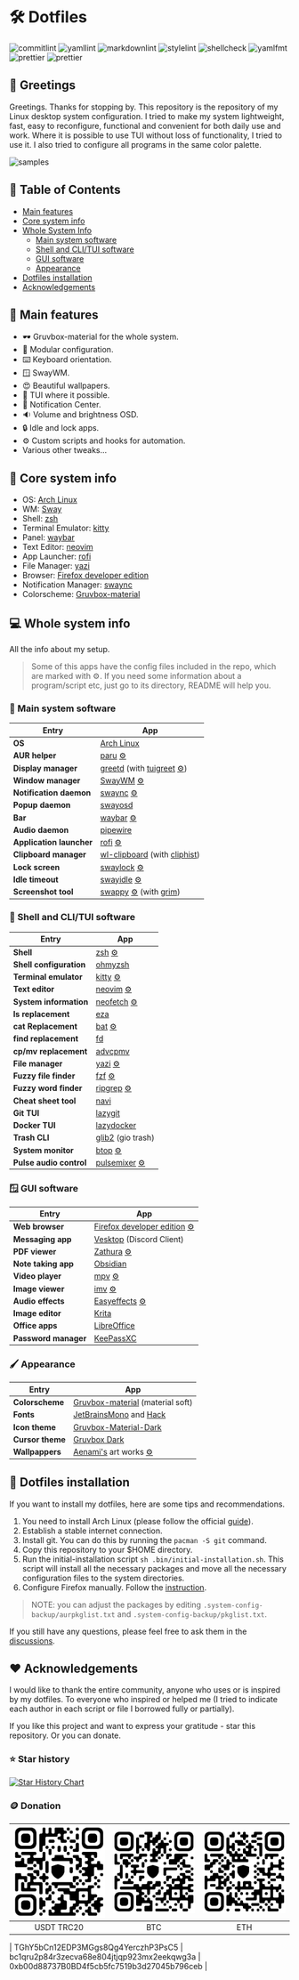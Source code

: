 # :hammer_and_wrench: Dotfiles

![commitlint](https://img.shields.io/github/actions/workflow/status/CelticBoozer/dotfiles/commitlint.yaml?branch=master&label=commitlint)
![yamllint](https://img.shields.io/github/actions/workflow/status/CelticBoozer/dotfiles/yamllint.yaml?branch=master&label=yamllint)
![markdownlint](https://img.shields.io/github/actions/workflow/status/CelticBoozer/dotfiles/markdownlint.yaml?branch=master&label=markdownlint)
![stylelint](https://img.shields.io/github/actions/workflow/status/CelticBoozer/dotfiles/stylelint.yaml?branch=master&label=stylelint)
![shellcheck](https://img.shields.io/github/actions/workflow/status/CelticBoozer/dotfiles/shellcheck.yaml?branch=master&label=shellcheck)
![yamlfmt](https://img.shields.io/github/actions/workflow/status/CelticBoozer/dotfiles/yamlfmt.yaml?branch=master&label=yamlfmt)
![prettier](https://img.shields.io/github/actions/workflow/status/CelticBoozer/dotfiles/prettier.yaml?branch=master&label=prettier)
![prettier](https://img.shields.io/github/actions/workflow/status/CelticBoozer/dotfiles/cspell.yaml?branch=master&label=cspell)

## :wave: Greetings

Greetings. Thanks for stopping by. This repository is the repository of my Linux
desktop system configuration. I tried to make my system lightweight, fast, easy
to reconfigure, functional and convenient for both daily use and work. Where it
is possible to use TUI without loss of functionality, I tried to use it. I also
tried to configure all programs in the same color palette.

![samples](assets/final.png "Gallery")

## :bookmark_tabs: Table of Contents

- [Main features](#stars-main-features)
- [Core system info](#brain-core-system-info)
- [Whole System Info](#computer-whole-system-info)
  - [Main system software](#brain-main-system-software)
  - [Shell and CLI/TUI software](#shell-shell-and-clitui-software)
  - [GUI software](#window-gui-software)
  - [Appearance](#paintbrush-appearance)
- [Dotfiles installation](#rocket-dotfiles-installation)
- [Acknowledgements](#heart-acknowledgements)

## :stars: Main features

- :dark_sunglasses: Gruvbox-material for the whole system.
- :wrench: Modular configuration.
- :keyboard: Keyboard orientation.
- :window: SwayWM.
- :heart_eyes: Beautiful wallpapers.
- :floppy_disk: TUI where it possible.
- :bell: Notification Center.
- :sound: Volume and brightness OSD.
- :lock: Idle and lock apps.
- :gear: Custom scripts and hooks for automation.
- Various other tweaks...

## :brain: Core system info

- OS: [Arch Linux](https://archlinux.org/)
- WM: [Sway](https://github.com/swaywm/sway/)
- Shell: [zsh](https://github.com/zsh-users/zsh/)
- Terminal Emulator: [kitty](https://github.com/kovidgoyal/kitty/)
- Panel: [waybar](https://github.com/Alexays/Waybar/)
- Text Editor: [neovim](https://github.com/neovim/neovim/)
- App Launcher: [rofi](https://github.com/lbonn/rofi/)
- File Manager: [yazi](https://github.com/sxyazi/yazi/)
- Browser: [Firefox developer edition](https://www.mozilla.org/en-US/firefox/developer/)
- Notification Manager: [swaync](https://github.com/ErikReider/SwayNotificationCenter/)
- Colorscheme: [Gruvbox-material](https://github.com/sainnhe/gruvbox-material/)

## :computer: Whole system info
<!-- markdownlint-disable MD013 -->
All the info about my setup.

> Some of this apps have the config files included in the repo, which are
  marked with :gear:. If you need some information about a program/script etc,
  just go to its directory, README will help you.

### :brain: Main system software

| Entry                    | App                                                                                                                                              |
| ------------------------ | ------------------------------------------------------------------------------------------------------------------------------------------------ |
| **OS**                   | [Arch Linux](https://archlinux.org/)                                                                                                             |
| **AUR helper**           | [paru](https://github.com/Morganamilo/paru/) [:gear:](../.config/paru/)                                                                          |
| **Display manager**      | [greetd](https://sr.ht/~kennylevinsen/greetd/) (with [tuigreet](https://github.com/apognu/tuigreet/) [:gear:](../.system-config-backup/greetd/)) |
| **Window manager**       | [SwayWM](https://github.com/swaywm/sway/) [:gear:](../.config/sway/)                                                                             |
| **Notification daemon**  | [swaync](https://github.com/ErikReider/SwayNotificationCenter/) [:gear:](../.config/swaync/)                                                     |
| **Popup daemon**         | [swayosd](https://github.com/ErikReider/SwayOSD/)                                                                                                |
| **Bar**                  | [waybar](https://github.com/Alexays/Waybar/) [:gear:](../.config/waybar/)                                                                        |
| **Audio daemon**         | [pipewire](https://github.com/PipeWire/pipewire/)                                                                                                |
| **Application launcher** | [rofi](https://github.com/lbonn/rofi/) [:gear:](../.config/rofi/)                                                                                |
| **Clipboard manager**    | [wl-clipboard](https://github.com/bugaevc/wl-clipboard/) (with [cliphist](https://github.com/sentriz/cliphist/))                                 |
| **Lock screen**          | [swaylock](https://github.com/jirutka/swaylock-effects/) [:gear:](../.config/swaylock/)                                                          |
| **Idle timeout**         | [swayidle](https://github.com/hyprwm/hypridle/) [:gear:](../.config/swayidle/)                                                                   |
| **Screenshot tool**      | [swappy](https://github.com/jtheoof/swappy/) [:gear:](../.config/swayidle/) (with [grim](https://sr.ht/~emersion/grim/))                         |

### :shell: Shell and CLI/TUI software

| Entry                   | App                                                                                             |
| ----------------------- | ----------------------------------------------------------------------------------------------- |
| **Shell**               | [zsh](https://github.com/zsh-users/zsh/) [:gear:](../.zshrc)                                    |
| **Shell configuration** | [ohmyzsh](https://github.com/ohmyzsh/ohmyzsh/)                                                  |
| **Terminal emulator**   | [kitty](https://sw.kovidgoyal.net/kitty/) [:gear:](../.config/kitty/)                           |
| **Text editor**         | [neovim](https://neovim.io/) [:gear:](../.config/nvim/)                                         |
| **System information**  | [neofetch](https://github.com/dylanaraps/neofetch/) [:gear:](../.config/neofetch/)              |
| **ls replacement**      | [eza](https://github.com/eza-community/eza/)                                                    |
| **cat Replacement**     | [bat](https://github.com/sharkdp/bat/) [:gear:](../.config/bat/)                                |
| **find replacement**    | [fd](https://github.com/sharkdp/fd/)                                                            |
| **cp/mv replacement**   | [advcpmv](https://github.com/jarun/advcpmv)                                                     |
| **File manager**        | [yazi](https://github.com/sxyazi/yazi/) [:gear:](../.config/yazi/)                              |
| **Fuzzy file finder**   | [fzf](https://github.com/junegunn/fzf/)  [:gear:](../.fzfrc)                                    |
| **Fuzzy word finder**   | [ripgrep](https://github.com/BurntSushi/ripgrep/) [:gear:](../.ripgreprc)                       |
| **Cheat sheet tool**    | [navi](https://github.com/denisidoro/navi)                                                      |
| **Git TUI**             | [lazygit](https://github.com/jesseduffield/lazygit/)                                            |
| **Docker TUI**          | [lazydocker](https://github.com/jesseduffield/lazydocker/)                                      |
| **Trash CLI**           | [glib2](https://archlinux.org/packages/core/x86_64/glib2) (gio trash)                           |
| **System monitor**      | [btop](https://github.com/aristocratos/btop/) [:gear:](../.config/btop/)                        |
| **Pulse audio control** | [pulsemixer](https://github.com/GeorgeFilipkin/pulsemixer/) [:gear:](../.config/pulsemixer.cfg) |

### :window: GUI software

| Entry                | App                                                                                                          |
| -------------------- | ------------------------------------------------------------------------------------------------------------ |
| **Web browser**      | [Firefox developer edition](https://www.mozilla.org/en-US/firefox/developer/)  [:gear:](../.config/firefox/) |
| **Messaging app**    | [Vesktop](https://github.com/Vencord/Vesktop/) (Discord Client)                                              |
| **PDF viewer**       | [Zathura](https://github.com/pwmt/zathura/) [:gear:](../.config/zathura/)                                    |
| **Note taking app**  | [Obsidian](https://obsidian.md/)                                                                             |
| **Video player**     | [mpv](https://github.com/mpv-player/mpv/) [:gear:](../.config/mpv/)                                          |
| **Image viewer**     | [imv](https://github.com/eXeC64/imv/) [:gear:](../.config/imv/)                                              |
| **Audio effects**    | [Easyeffects](https://github.com/wwmm/easyeffects/) [:gear:](../.config/easyeffects/)                        |
| **Image editor**     | [Krita](https://krita.org/)                                                                                  |
| **Office apps**      | [LibreOffice](https://www.libreoffice.org/)                                                                  |
| **Password manager** | [KeePassXC](https://github.com/keepassxreboot/keepassxc/)                                                    |

### :paintbrush: Appearance

| Entry            | App                                                                                                           |
| ---------------- | ------------------------------------------------------------------------------------------------------------- |
| **Colorscheme**  | [Gruvbox-material](https://github.com/sainnhe/gruvbox-material/) (material soft)                              |
| **Fonts**        | [JetBrainsMono](https://www.jetbrains.com/es-es/lp/mono/) and [Hack](https://github.com/source-foundry/Hack/) |
| **Icon theme**   | [Gruvbox-Material-Dark](https://github.com/TheGreatMcPain/gruvbox-material-gtk/)                              |
| **Cursor theme** | [Gruvbox Dark](https://gitlab.com/cursors/simp1e/)                                                            |
| **Wallpappers**  | [Aenami's](https://www.instagram.com/aenami.art/) art works [:gear:](../.wallpaper/)                          |

## :rocket: Dotfiles installation

If you want to install my dotfiles, here are some tips and recommendations.

1. You need to install Arch Linux (please follow the official
   [guide](https://wiki.archlinux.org/title/Installation_guide)).
2. Establish a stable internet connection.
3. Install git. You can do this by running the `pacman -S git` command.
4. Copy this repository to your $HOME directory.
5. Run the initial-installation script `sh .bin/initial-installation.sh`. This
   script will install all the necessary packages and move all the necessary
   configuration files to the system directories.
6. Configure Firefox manually. Follow the [instruction](../.config/firefox/).

> NOTE: you can adjust the packages by editing
  `.system-config-backup/aurpkglist.txt` and `.system-config-backup/pkglist.txt`.

If you still have any questions, please feel free to ask them in the
[discussions](https://github.com/CelticBoozer/dotfiles/discussions/).

## :heart: Acknowledgements

I would like to thank the entire community, anyone who uses or is inspired by
my dotfiles. To everyone who inspired or helped me (I tried to indicate each
author in each script or file I borrowed fully or partially).

If you like this project and want to express your gratitude - star this
repository. Or you can donate.

### :star: Star history

[![Star History Chart](https://api.star-history.com/svg?repos=CelticBoozer/dotfiles&type=Timeline&theme=dark)](https://star-history.com/#CelticBoozer/dotfiles&Timeline)

### :coin: Donation

| ![USDT-TRC20](assets/USDT.jpg)     | ![BTC](assets/BTC.jpg)                     | ![ETH](assets/ETH.jpg)                     |
|:----------------------------------:|:------------------------------------------:|:------------------------------------------:|
| USDT TRC20                         | BTC                                        | ETH                                        |
<!-- cspell:disable-next-line -->
| TGhY5bCn12EDP3MGgs8Qg4YerczhP3PsC5 | bc1qru2p84r3zecva68e804jtjqp923mx2eekqwg3a | 0xb00d88737B0BD4f5cb5fc7519b3d27045b796ceb |

